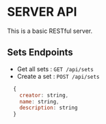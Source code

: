 # SERVER API

This is a basic RESTful server.

## Sets Endpoints

* Get all sets : `GET /api/sets`
* Create a set : `POST /api/sets`
```javascript
  {
    creator: string,
    name: string,
    description: string
  }
```
